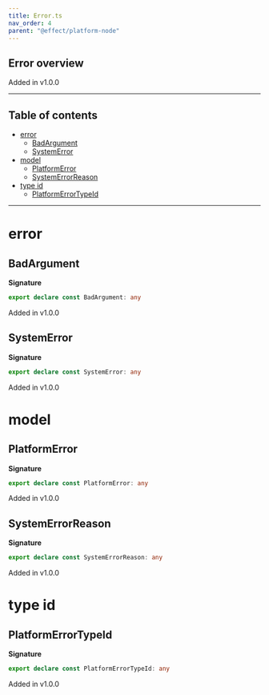 ```yaml
---
title: Error.ts
nav_order: 4
parent: "@effect/platform-node"
---
```


## Error overview

Added in v1.0.0

---

<h2 class="text-delta">Table of contents</h2>

- [error](#error)
  - [BadArgument](#badargument)
  - [SystemError](#systemerror)
- [model](#model)
  - [PlatformError](#platformerror)
  - [SystemErrorReason](#systemerrorreason)
- [type id](#type-id)
  - [PlatformErrorTypeId](#platformerrortypeid)

---

# error

## BadArgument

**Signature**

```ts
export declare const BadArgument: any
```

Added in v1.0.0

## SystemError

**Signature**

```ts
export declare const SystemError: any
```

Added in v1.0.0

# model

## PlatformError

**Signature**

```ts
export declare const PlatformError: any
```

Added in v1.0.0

## SystemErrorReason

**Signature**

```ts
export declare const SystemErrorReason: any
```

Added in v1.0.0

# type id

## PlatformErrorTypeId

**Signature**

```ts
export declare const PlatformErrorTypeId: any
```

Added in v1.0.0
